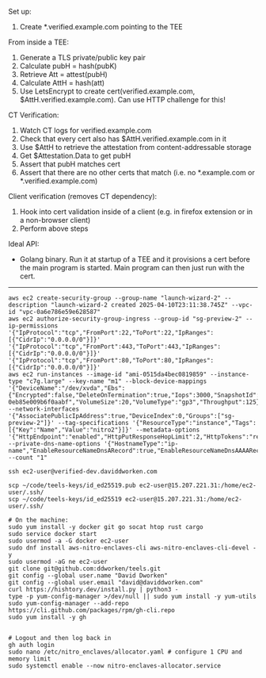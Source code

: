 Set up:
1. Create *.verified.example.com pointing to the TEE

From inside a TEE:
1. Generate a TLS private/public key pair 
2. Calculate pubH = hash(pubK)
3. Retrieve Att = attest(pubH)
4. Calculate AttH = hash(att)
5. Use LetsEncrypt to create cert(verified.example.com, $AttH.verified.example.com). Can use HTTP challenge for this!

CT Verification:
1. Watch CT logs for verified.example.com
2. Check that every cert also has $AttH.verified.example.com in it 
3. Use $AttH to retrieve the attestation from content-addressable storage 
4. Get $Attestation.Data to get pubH
5. Assert that pubH matches cert 
6. Assert that there are no other certs that match (i.e. no *.example.com or *.verified.example.com)

Client verification (removes CT dependency):
1. Hook into cert validation inside of a client (e.g. in firefox extension or in a non-browser client)
2. Perform above steps 

Ideal API:
* Golang binary. Run it at startup of a TEE and it provisions a cert before the main program is started. Main program can then just run with the cert.

--- 

 ```
aws ec2 create-security-group --group-name "launch-wizard-2" --description "launch-wizard-2 created 2025-04-10T23:11:38.745Z" --vpc-id "vpc-0a6e786e59e628587" 
aws ec2 authorize-security-group-ingress --group-id "sg-preview-2" --ip-permissions '{"IpProtocol":"tcp","FromPort":22,"ToPort":22,"IpRanges":[{"CidrIp":"0.0.0.0/0"}]}' '{"IpProtocol":"tcp","FromPort":443,"ToPort":443,"IpRanges":[{"CidrIp":"0.0.0.0/0"}]}' '{"IpProtocol":"tcp","FromPort":80,"ToPort":80,"IpRanges":[{"CidrIp":"0.0.0.0/0"}]}' 
aws ec2 run-instances --image-id "ami-0515da4bec0819859" --instance-type "c7g.large" --key-name "m1" --block-device-mappings '{"DeviceName":"/dev/xvda","Ebs":{"Encrypted":false,"DeleteOnTermination":true,"Iops":3000,"SnapshotId":"snap-0eb85e009b6f0aabf","VolumeSize":20,"VolumeType":"gp3","Throughput":125}}' --network-interfaces '{"AssociatePublicIpAddress":true,"DeviceIndex":0,"Groups":["sg-preview-2"]}' --tag-specifications '{"ResourceType":"instance","Tags":[{"Key":"Name","Value":"nitro2"}]}' --metadata-options '{"HttpEndpoint":"enabled","HttpPutResponseHopLimit":2,"HttpTokens":"required"}' --private-dns-name-options '{"HostnameType":"ip-name","EnableResourceNameDnsARecord":true,"EnableResourceNameDnsAAAARecord":false}' --count "1" 

ssh ec2-user@verified-dev.daviddworken.com

scp ~/code/teels-keys/id_ed25519.pub ec2-user@15.207.221.31:/home/ec2-user/.ssh/
scp ~/code/teels-keys/id_ed25519 ec2-user@15.207.221.31:/home/ec2-user/.ssh/

# On the machine:
sudo yum install -y docker git go socat htop rust cargo
sudo service docker start
sudo usermod -a -G docker ec2-user
sudo dnf install aws-nitro-enclaves-cli aws-nitro-enclaves-cli-devel -y
sudo usermod -aG ne ec2-user
git clone git@github.com:ddworken/teels.git
git config --global user.name "David Dworken"
git config --global user.email "david@daviddworken.com"
curl https://hishtory.dev/install.py | python3 -
type -p yum-config-manager >/dev/null || sudo yum install -y yum-utils
sudo yum-config-manager --add-repo https://cli.github.com/packages/rpm/gh-cli.repo
sudo yum install -y gh


# Logout and then log back in
gh auth login  
sudo nano /etc/nitro_enclaves/allocator.yaml # configure 1 CPU and memory limit 
sudo systemctl enable --now nitro-enclaves-allocator.service
 ```